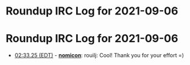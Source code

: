 # Roundup IRC Log for 2021-09-06 #
# Roundup IRC Log for 2021-09-06
* <a href="#02:33.25" id="02:33.25">02:33.25 (EDT)</a> - __[nomicon](https://github.com/nomicon)__: rouilj: Cool! Thank you for your effort =)
